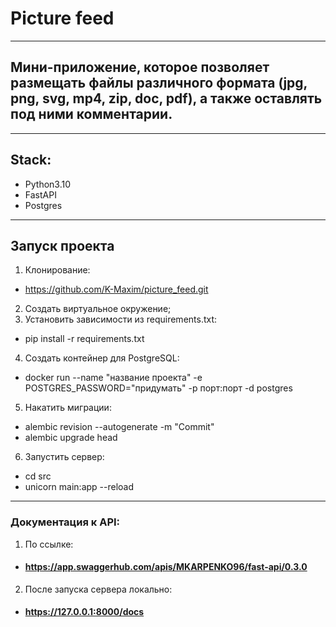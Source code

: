 # Picture feed 
__________________
## Мини-приложение, которое позволяет размещать файлы различного формата (jpg, png, svg, mp4, zip, doc, pdf), а также оставлять под ними комментарии. ##
____
## Stack:
 - Python3.10 
 - FastAPI
 - Postgres
____
## Запуск проекта
1. Клонирование:
- https://github.com/K-Maxim/picture_feed.git
2. Создать виртуальное окружение;
3. Установить зависимости из requirements.txt:
- pip install -r requirements.txt
4. Создать контейнер для PostgreSQL:
- docker run --name "название проекта" -e POSTGRES_PASSWORD="придумать" -p порт:порт -d postgres
5. Накатить миграции:
- alembic revision --autogenerate -m "Commit"
- alembic upgrade head
6. Запустить сервер:
- cd src
- unicorn main:app --reload
___

### Документация к API:
1. По ссылке:
- #### https://app.swaggerhub.com/apis/MKARPENKO96/fast-api/0.3.0
2. После запуска сервера локально:
- #### https://127.0.0.1:8000/docs
